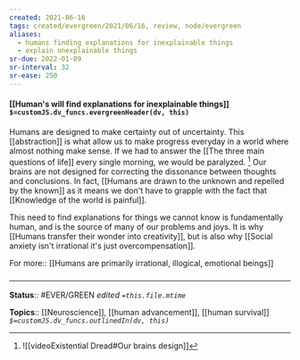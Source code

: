 ```yaml
---
created: 2021-06-16
tags: created/evergreen/2021/06/16, review, node/evergreen
aliases:
  - humans finding explanations for inexplainable things
  - explain unexplainable things
sr-due: 2022-01-09
sr-interval: 32
sr-ease: 250
---
```


#### [[Human's will find explanations for inexplainable things]] `$=customJS.dv_funcs.evergreenHeader(dv, this)`

Humans are designed to make certainty out of uncertainty. This [[abstraction]] is what allow us to make progress everyday in a world where almost nothing make sense. If we had to answer the [[The three main questions of life]] every single morning, we would be paralyzed.  [^1] Our brains are not designed for correcting the dissonance between thoughts and conclusions. In fact, [[Humans are drawn to the unknown and repelled by the known]] as it means we don't have to grapple with the fact that [[Knowledge of the world is painful]]. 

This need to find explanations for things we cannot know is fundamentally human, and is the source of many of our problems and joys. It is why [[Humans transfer their wonder into creativity]], but is also why [[Social anxiety isn't irrational it's just overcompensation]]. 

For more:: [[Humans are primarily irrational, illogical, emotional beings]]

### <hr class="footnote"/>

**Status**:: #EVER/GREEN 
*edited `=this.file.mtime`*

**Topics**:: [[Neuroscience]], [[human advancement]], [[human survival]]
*`$=customJS.dv_funcs.outlinedIn(dv, this)`*

[^1]: ![[videoExistential Dread#Our brains design]]
